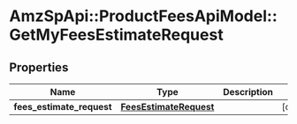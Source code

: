 # AmzSpApi::ProductFeesApiModel::GetMyFeesEstimateRequest

## Properties
Name | Type | Description | Notes
------------ | ------------- | ------------- | -------------
**fees_estimate_request** | [**FeesEstimateRequest**](FeesEstimateRequest.md) |  | [optional] 


